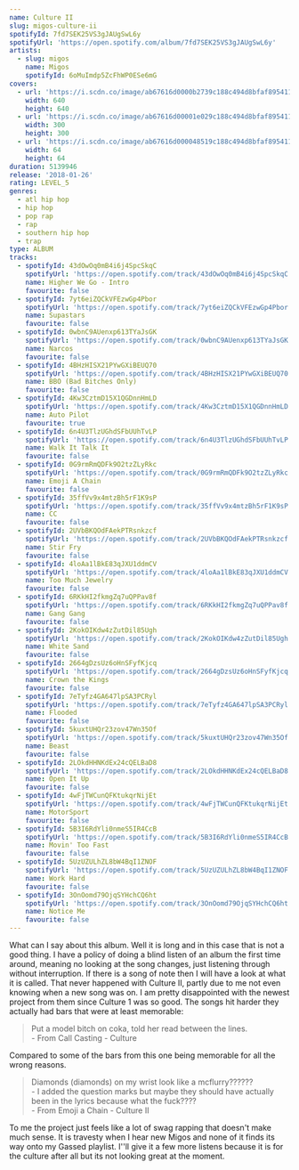 ```yaml
---
name: Culture II
slug: migos-culture-ii
spotifyId: 7fd7SEK25VS3gJAUgSwL6y
spotifyUrl: 'https://open.spotify.com/album/7fd7SEK25VS3gJAUgSwL6y'
artists:
  - slug: migos
    name: Migos
    spotifyId: 6oMuImdp5ZcFhWP0ESe6mG
covers:
  - url: 'https://i.scdn.co/image/ab67616d0000b2739c188c494d8bfaf895411890'
    width: 640
    height: 640
  - url: 'https://i.scdn.co/image/ab67616d00001e029c188c494d8bfaf895411890'
    width: 300
    height: 300
  - url: 'https://i.scdn.co/image/ab67616d000048519c188c494d8bfaf895411890'
    width: 64
    height: 64
duration: 5139946
release: '2018-01-26'
rating: LEVEL_5
genres:
  - atl hip hop
  - hip hop
  - pop rap
  - rap
  - southern hip hop
  - trap
type: ALBUM
tracks:
  - spotifyId: 43dOwOq0mB4i6j4SpcSkqC
    spotifyUrl: 'https://open.spotify.com/track/43dOwOq0mB4i6j4SpcSkqC'
    name: Higher We Go - Intro
    favourite: false
  - spotifyId: 7yt6eiZQCkVFEzwGp4Pbor
    spotifyUrl: 'https://open.spotify.com/track/7yt6eiZQCkVFEzwGp4Pbor'
    name: Supastars
    favourite: false
  - spotifyId: 0wbnC9AUenxp613TYaJsGK
    spotifyUrl: 'https://open.spotify.com/track/0wbnC9AUenxp613TYaJsGK'
    name: Narcos
    favourite: false
  - spotifyId: 4BHzHISX21PYwGXiBEUQ70
    spotifyUrl: 'https://open.spotify.com/track/4BHzHISX21PYwGXiBEUQ70'
    name: BBO (Bad Bitches Only)
    favourite: false
  - spotifyId: 4Kw3CztmD15X1QGDnnHmLD
    spotifyUrl: 'https://open.spotify.com/track/4Kw3CztmD15X1QGDnnHmLD'
    name: Auto Pilot
    favourite: true
  - spotifyId: 6n4U3TlzUGhdSFbUUhTvLP
    spotifyUrl: 'https://open.spotify.com/track/6n4U3TlzUGhdSFbUUhTvLP'
    name: Walk It Talk It
    favourite: false
  - spotifyId: 0G9rmRmQDFk9O2tzZLyRkc
    spotifyUrl: 'https://open.spotify.com/track/0G9rmRmQDFk9O2tzZLyRkc'
    name: Emoji A Chain
    favourite: false
  - spotifyId: 35ffVv9x4mtzBh5rF1K9sP
    spotifyUrl: 'https://open.spotify.com/track/35ffVv9x4mtzBh5rF1K9sP'
    name: CC
    favourite: false
  - spotifyId: 2UVbBKQOdFAekPTRsnkzcf
    spotifyUrl: 'https://open.spotify.com/track/2UVbBKQOdFAekPTRsnkzcf'
    name: Stir Fry
    favourite: false
  - spotifyId: 4loAa1lBkE83qJXU1ddmCV
    spotifyUrl: 'https://open.spotify.com/track/4loAa1lBkE83qJXU1ddmCV'
    name: Too Much Jewelry
    favourite: false
  - spotifyId: 6RKkHI2fkmgZq7uQPPav8f
    spotifyUrl: 'https://open.spotify.com/track/6RKkHI2fkmgZq7uQPPav8f'
    name: Gang Gang
    favourite: false
  - spotifyId: 2KokOIKdw4zZutDil85Ugh
    spotifyUrl: 'https://open.spotify.com/track/2KokOIKdw4zZutDil85Ugh'
    name: White Sand
    favourite: false
  - spotifyId: 2664gDzsUz6oHnSFyfKjcq
    spotifyUrl: 'https://open.spotify.com/track/2664gDzsUz6oHnSFyfKjcq'
    name: Crown the Kings
    favourite: false
  - spotifyId: 7eTyfz4GA647lpSA3PCRyl
    spotifyUrl: 'https://open.spotify.com/track/7eTyfz4GA647lpSA3PCRyl'
    name: Flooded
    favourite: false
  - spotifyId: 5kuxtUHQr23zov47Wn35Of
    spotifyUrl: 'https://open.spotify.com/track/5kuxtUHQr23zov47Wn35Of'
    name: Beast
    favourite: false
  - spotifyId: 2LOkdHHNKdEx24cQELBaD8
    spotifyUrl: 'https://open.spotify.com/track/2LOkdHHNKdEx24cQELBaD8'
    name: Open It Up
    favourite: false
  - spotifyId: 4wFjTWCunQFKtukqrNijEt
    spotifyUrl: 'https://open.spotify.com/track/4wFjTWCunQFKtukqrNijEt'
    name: MotorSport
    favourite: false
  - spotifyId: 5B3I6RdYli0nmeS5IR4CcB
    spotifyUrl: 'https://open.spotify.com/track/5B3I6RdYli0nmeS5IR4CcB'
    name: Movin' Too Fast
    favourite: false
  - spotifyId: 5UzUZULhZL8bW4BqI1ZNOF
    spotifyUrl: 'https://open.spotify.com/track/5UzUZULhZL8bW4BqI1ZNOF'
    name: Work Hard
    favourite: false
  - spotifyId: 3OnOomd79OjqSYHchCQ6ht
    spotifyUrl: 'https://open.spotify.com/track/3OnOomd79OjqSYHchCQ6ht'
    name: Notice Me
    favourite: false
---
```

What can I say about this album. Well it is long and in this case that is not a good thing. I have a policy of doing a blind listen of an album the first time around, meaning no looking at the song changes, just listening through without interruption. If there is a song of note then I will have a look at what it is called. That never happened with Culture II, partly due to me not even knowing when a new song was on. I am pretty disappointed with the newest project from them since Culture 1 was so good. The songs hit harder they actually had bars that were at least memorable:

> Put a model bitch on coka, told her read between the lines. <br> - From Call Casting - Culture

Compared to some of the bars from this one being memorable for all the wrong reasons.

> Diamonds (diamonds) on my wrist look like a mcflurry?????? <br> -   I added the question marks but maybe they should have actually been in the lyrics because what the fuck???? <br> - From Emoji a Chain - Culture II

To me the project just feels like a lot of swag rapping that doesn't make much sense. It is travesty when I hear new Migos and none of it finds its way onto my Gassed playlist. I''ll give it a few more listens because it is for the culture after all but its not looking great at the moment.
